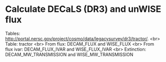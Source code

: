 Calculate DECaLS (DR3) and unWISE flux
====

Tables: http://portal.nersc.gov/project/cosmo/data/legacysurvey/dr3/tractor/. \<br>
Table: tractor \<br>
From flux: DECAM_FLUX and WISE_FLUX \<br>
From flux ivar: DECAM_FLUX_IVAR and WISE_FLUX_IVAR \<br>
Extinction: DECAM_MW_TRANSMISSION and WISE_MW_TRANSMISSION
